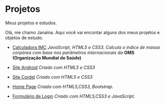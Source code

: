 # Projetos
Meus projetos e estudos.

Olá, me chamo Janaína.
Aqui você vai encontar alguns dos meus projetos e objetos de estudo.

* [Calculadora IMC](https://janainacustodio.github.io/imc/)
*JavaScript, HTML5 e CSS3.
Calcula o índice de massa corpórea com base nos parâmetros internacionais da* **OMS (Organização Mundial de Saúde)**

* [Site Android](https://janainacustodio.github.io/site-android/android.html)
*Criado com HTML5 e CSS3* 

* [Site Cordel](https://janainacustodio.github.io/site-cordel/cordel.html)
*Criado com HTML5 e CSS3*

* [Home Page](https://janainacustodio.github.io/Home-Page/#) 
*Criada com  HTML5,CSS3, Bootstrap.*

* [Formulário de Login](https://janainacustodio.github.io/formulario/) 
*Criado com  HTML5,CSS3 e JavaScript.*



